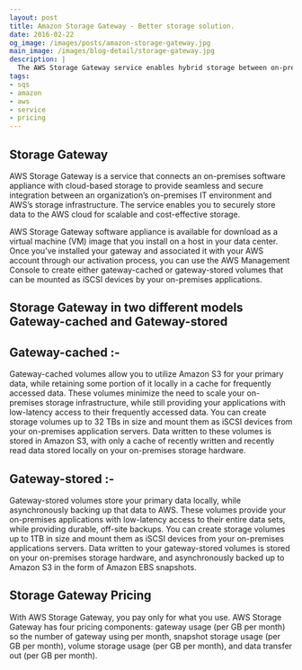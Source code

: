 ```yaml
---
layout: post
title: Amazon Storage Gateway - Better storage solution.
date: 2016-02-22
og_image: /images/posts/amazon-storage-gateway.jpg
main_image: /images/blog-detail/storage-gateway.jpg
description: |
  The AWS Storage Gateway service enables hybrid storage between on-premises environments and the AWS Cloud. 
tags:
- sqs
- amazon
- aws
- service
- pricing
---
```

## Storage Gateway

AWS Storage Gateway is a service that connects an on-premises software appliance with cloud-based storage to provide seamless and secure integration between an organization’s on-premises IT environment and AWS’s storage infrastructure. The service enables you to securely store data to the AWS cloud for scalable and cost-effective storage.

AWS Storage Gateway software appliance is available for download as a virtual machine (VM) image that you install on a host in your data center. Once you’ve installed your gateway and associated it with your AWS account through our activation process, you can use the AWS Management Console to create either gateway-cached or gateway-stored volumes that can be mounted as iSCSI devices by your on-premises applications.

## Storage Gateway in two different models Gateway-cached and Gateway-stored

## Gateway-cached :-
Gateway-cached volumes allow you to utilize Amazon S3 for your primary data, while retaining some portion of it locally in a cache for frequently accessed data. These volumes minimize the need to scale your on-premises storage infrastructure, while still providing your applications with low-latency access to their  frequently accessed data. You can create storage volumes up to 32 TBs in size and mount them as iSCSI devices from your on-premises application servers. Data written to these volumes is stored in Amazon S3, with only a cache of recently written and recently read data stored locally on your on-premises storage hardware.

## Gateway-stored :- 

Gateway-stored volumes store your primary data locally, while asynchronously backing up that data to AWS. These volumes provide your on-premises applications with low-latency access to their entire data sets, while providing durable, off-site backups. You can create storage volumes up to 1TB in size and mount them as iSCSI devices from your on-premises applications servers. Data written to your gateway-stored volumes is stored on your on-premises storage hardware, and asynchronously backed up to Amazon S3 in the form of Amazon EBS snapshots.

## Storage Gateway Pricing

With AWS Storage Gateway, you pay only for what you use. AWS Storage Gateway has four pricing components: gateway usage (per GB per month) so the number of gateway using per month, snapshot storage usage (per GB per month), volume storage usage (per GB per month), and data transfer out (per GB per month).

